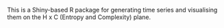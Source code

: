 This is a Shiny-based R package for generating time series and visualising them on the H x C (Entropy and Complexity) plane.
